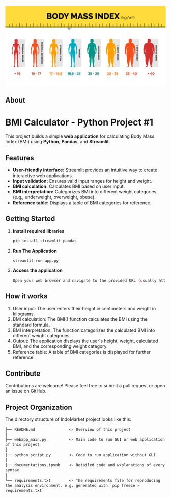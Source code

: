 ![Header](./docs/header.png)

## About

# BMI Calculator - Python Project #1

This project builds a simple **web application** for calculating Body Mass Index (BMI) using **Python**, **Pandas**, and **Streamlit**.

## Features

* **User-friendly interface:** Streamlit provides an intuitive way to create interactive web applications.
* **Input validation:** Ensures valid input ranges for height and weight.
* **BMI calculation:** Calculates BMI based on user input.
* **BMI interpretation:** Categorizes BMI into different weight categories (e.g., underweight, overweight, obese).
* **Reference table:** Displays a table of BMI categories for reference.

## Getting Started

1. **Install required libraries**
   ```bash
   pip install streamlit pandas

2. **Run The Application**
    ```bash
    streamlit run app.py

3. **Access the application**
   ```bash
   Open your web browser and navigate to the provided URL (usually http://localhost:8501/).

## How it works

1. User input: The user enters their height in centimeters and weight in kilograms.
2. BMI calculation: The BMI() function calculates the BMI using the standard formula.
3. BMI interpretation: The function categorizes the calculated BMI into different weight categories.
4. Output: The application displays the user's height, weight, calculated BMI, and the corresponding weight category.
5. Reference table: A table of BMI categories is displayed for further reference.

## Contribute

Contributions are welcome! Please feel free to submit a pull request or open an issue on GitHub.
    
## Project Organization

The directory structure of IndoMarket project looks like this:

    ├── README.md               <- Overview of this project
    │
    ├── webapp_main.py          <- Main code to run GUI or web application of this project
    │
    ├── python_script.py        <- Code to run application without GUI
    │
    ├── documentations.ipynb    <- Detailed code and wxplanations of every syntax                     
    │
    └── requirements.txt        <- The requirements file for reproducing the analysis environment, e.g. generated with `pip freeze > requirements.txt`
